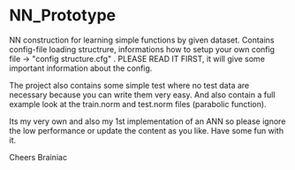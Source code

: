 # NN_Prototype
NN construction for learning simple functions by given dataset. Contains config-file loading structrure, informations how to setup your own config file -> "config structure.cfg" . PLEASE READ IT FIRST, it will give some important information about the config.

The project also contains some simple test where no test data are necessary because you can write them very easy.
And also contain a full example look at the train.norm and test.norm files (parabolic function).

Its my very own and also my 1st implementation of an ANN so please ignore the low performance or update the content as you like.
Have some fun with it.

Cheers Brainiac
